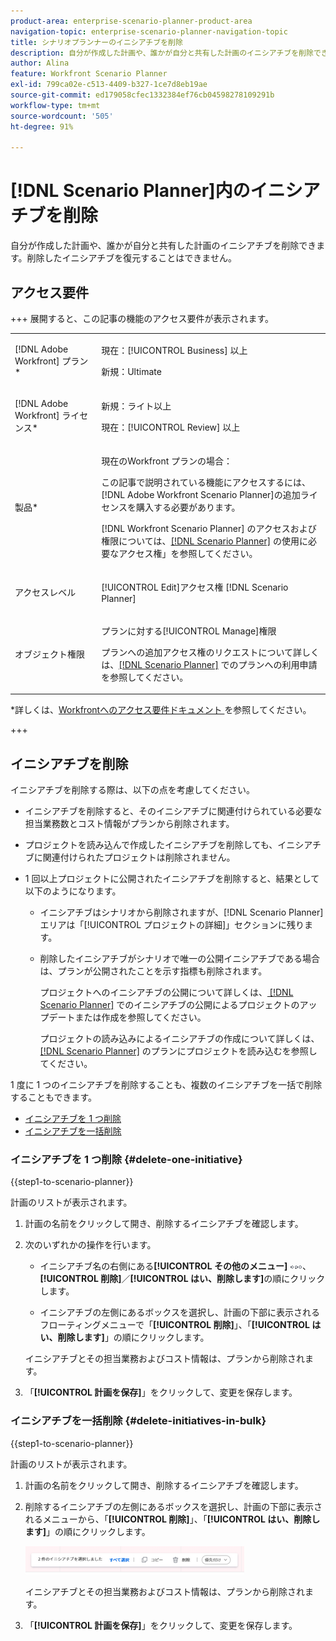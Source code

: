 ```yaml
---
product-area: enterprise-scenario-planner-product-area
navigation-topic: enterprise-scenario-planner-navigation-topic
title: シナリオプランナーのイニシアチブを削除
description: 自分が作成した計画や、誰かが自分と共有した計画のイニシアチブを削除できます。削除したイニシアチブを復元することはできません。
author: Alina
feature: Workfront Scenario Planner
exl-id: 799ca02e-c513-4409-b327-1ce7d8eb19ae
source-git-commit: ed179058cfec1332384ef76cb04598278109291b
workflow-type: tm+mt
source-wordcount: '505'
ht-degree: 91%

---
```


# [!DNL Scenario Planner]内のイニシアチブを削除

自分が作成した計画や、誰かが自分と共有した計画のイニシアチブを削除できます。削除したイニシアチブを復元することはできません。

## アクセス要件

+++ 展開すると、この記事の機能のアクセス要件が表示されます。

<table style="table-layout:auto"> 
 <col> 
 <col> 
 <tbody> 
  <tr> 
   <td> <p>[!DNL Adobe Workfront] プラン*</p> </td> 
   <td> <p>現在：[!UICONTROL Business] 以上</p>
   <p>新規：Ultimate </p>
   </td> 
  </tr> 
  <tr> 
   <td> <p>[!DNL Adobe Workfront] ライセンス*</p> </td> 
   <td> <p>新規：ライト以上</p> 
   <p>現在：[!UICONTROL Review] 以上</p> </td> 
  </tr> 
  <tr> 
   <td>製品* </td> 
   <td> 
   <p>現在のWorkfront プランの場合： </p>
   <p>この記事で説明されている機能にアクセスするには、[!DNL Adobe Workfront Scenario Planner]の追加ライセンスを購入する必要があります。</p> <p>[!DNL Workfront Scenario Planner] のアクセスおよび権限については、<a href="../scenario-planner/access-needed-to-use-sp.md" class="MCXref xref">[!DNL Scenario Planner]</a> の使用に必要なアクセス権」を参照してください。 </p> </td> 
  </tr> 
  <tr data-mc-conditions=""> 
   <td>アクセスレベル </td> 
   <td> <p>[!UICONTROL Edit]アクセス権 [!DNL Scenario Planner]</p> </td> 
  </tr> 
  <tr data-mc-conditions=""> 
   <td> <p>オブジェクト権限 </p> </td> 
   <td> <p>プランに対する[!UICONTROL Manage]権限</p> <p>プランへの追加アクセス権のリクエストについて詳しくは、<a href="../scenario-planner/request-access-to-plan.md" class="MCXref xref">[!DNL Scenario Planner]</a> でのプランへの利用申請を参照してください。</p> </td> 
  </tr> 
 </tbody> 
</table>

*詳しくは、[Workfrontへのアクセス要件ドキュメント ](/help/quicksilver/administration-and-setup/add-users/access-levels-and-object-permissions/access-level-requirements-in-documentation.md) を参照してください。

+++

## イニシアチブを削除

イニシアチブを削除する際は、以下の点を考慮してください。

* イニシアチブを削除すると、そのイニシアチブに関連付けられている必要な担当業務数とコスト情報がプランから削除されます。
* プロジェクトを読み込んで作成したイニシアチブを削除しても、イニシアチブに関連付けられたプロジェクトは削除されません。
* 1 回以上プロジェクトに公開されたイニシアチブを削除すると、結果として以下のようになります。

   * イニシアチブはシナリオから削除されますが、[!DNL Scenario Planner]エリアは「[!UICONTROL プロジェクトの詳細]」セクションに残ります。
   * 削除したイニシアチブがシナリオで唯一の公開イニシアチブである場合は、プランが公開されたことを示す指標も削除されます。

     プロジェクトへのイニシアチブの公開について詳しくは、[ [!DNL Scenario Planner]](../scenario-planner/publish-scenarios-update-projects.md) でのイニシアチブの公開によるプロジェクトのアップデートまたは作成を参照してください。

     プロジェクトの読み込みによるイニシアチブの作成について詳しくは、[ [!DNL Scenario Planner]](../scenario-planner/import-projects-to-plans.md) のプランにプロジェクトを読み込むを参照してください。

1 度に 1 つのイニシアチブを削除することも、複数のイニシアチブを一括で削除することもできます。

* [イニシアチブを 1 つ削除](#delete-one-initiative)
* [イニシアチブを一括削除](#delete-initiatives-in-bulk)

### イニシアチブを 1 つ削除 {#delete-one-initiative}

{{step1-to-scenario-planner}}

計画のリストが表示されます。

1. 計画の名前をクリックして開き、削除するイニシアチブを確認します。
1. 次のいずれかの操作を行います。

   * イニシアチブ名の右側にある&#x200B;**[!UICONTROL その他のメニュー]** ![](assets/more-menu.png)、**[!UICONTROL 削除]**／**[!UICONTROL はい、削除します]**&#x200B;の順にクリックします。

   * イニシアチブの左側にあるボックスを選択し、計画の下部に表示されるフローティングメニューで「**[!UICONTROL 削除]**」、「**[!UICONTROL はい、削除します]**」の順にクリックします。

   イニシアチブとその担当業務およびコスト情報は、プランから削除されます。

1. 「**[!UICONTROL 計画を保存]**」をクリックして、変更を保存します。

### イニシアチブを一括削除 {#delete-initiatives-in-bulk}

{{step1-to-scenario-planner}}

計画のリストが表示されます。

1. 計画の名前をクリックして開き、削除するイニシアチブを確認します。
1. 削除するイニシアチブの左側にあるボックスを選択し、計画の下部に表示されるメニューから、「**[!UICONTROL 削除]**」、「**[!UICONTROL はい、削除します]**」の順にクリックします。

   ![](assets/bottom-manage-initiative-menu-350x45.png)

   イニシアチブとその担当業務およびコスト情報は、プランから削除されます。

1. 「**[!UICONTROL 計画を保存]**」をクリックして、変更を保存します。
